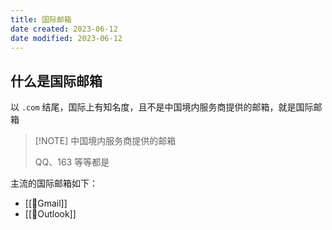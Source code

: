 ```yaml
---
title: 国际邮箱
date created: 2023-06-12
date modified: 2023-06-12
---
```


## 什么是国际邮箱

以 `.com` 结尾，国际上有知名度，且不是中国境内服务商提供的邮箱，就是国际邮箱

> [!NOTE] 中国境内服务商提供的邮箱
> 
> QQ、163 等等都是 

主流的国际邮箱如下：

- [[🤖Gmail]]
- [[🤖Outlook]]